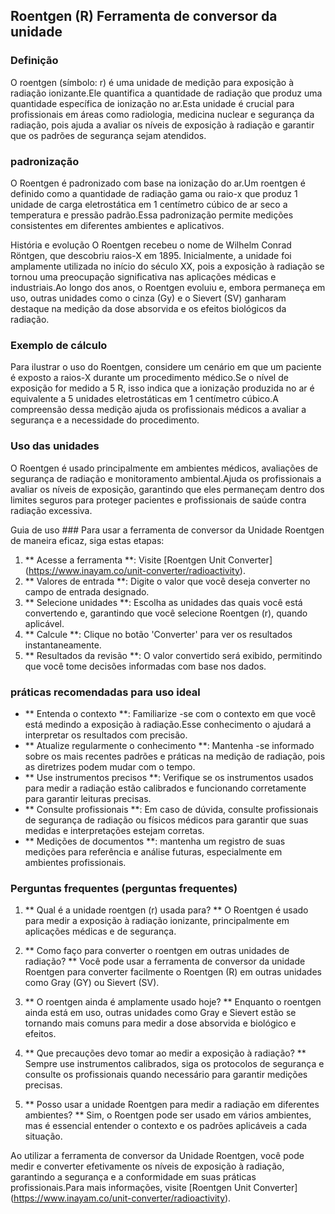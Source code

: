 ## Roentgen (R) Ferramenta de conversor da unidade

### Definição
O roentgen (símbolo: r) é uma unidade de medição para exposição à radiação ionizante.Ele quantifica a quantidade de radiação que produz uma quantidade específica de ionização no ar.Esta unidade é crucial para profissionais em áreas como radiologia, medicina nuclear e segurança da radiação, pois ajuda a avaliar os níveis de exposição à radiação e garantir que os padrões de segurança sejam atendidos.

### padronização
O Roentgen é padronizado com base na ionização do ar.Um roentgen é definido como a quantidade de radiação gama ou raio-x que produz 1 unidade de carga eletrostática em 1 centímetro cúbico de ar seco a temperatura e pressão padrão.Essa padronização permite medições consistentes em diferentes ambientes e aplicativos.

História e evolução
O Roentgen recebeu o nome de Wilhelm Conrad Röntgen, que descobriu raios-X em 1895. Inicialmente, a unidade foi amplamente utilizada no início do século XX, pois a exposição à radiação se tornou uma preocupação significativa nas aplicações médicas e industriais.Ao longo dos anos, o Roentgen evoluiu e, embora permaneça em uso, outras unidades como o cinza (Gy) e o Sievert (SV) ganharam destaque na medição da dose absorvida e os efeitos biológicos da radiação.

### Exemplo de cálculo
Para ilustrar o uso do Roentgen, considere um cenário em que um paciente é exposto a raios-X durante um procedimento médico.Se o nível de exposição for medido a 5 R, isso indica que a ionização produzida no ar é equivalente a 5 unidades eletrostáticas em 1 centímetro cúbico.A compreensão dessa medição ajuda os profissionais médicos a avaliar a segurança e a necessidade do procedimento.

### Uso das unidades
O Roentgen é usado principalmente em ambientes médicos, avaliações de segurança de radiação e monitoramento ambiental.Ajuda os profissionais a avaliar os níveis de exposição, garantindo que eles permaneçam dentro dos limites seguros para proteger pacientes e profissionais de saúde contra radiação excessiva.

Guia de uso ###
Para usar a ferramenta de conversor da Unidade Roentgen de maneira eficaz, siga estas etapas:
1. ** Acesse a ferramenta **: Visite [Roentgen Unit Converter] (https://www.inayam.co/unit-converter/radioactivity).
2. ** Valores de entrada **: Digite o valor que você deseja converter no campo de entrada designado.
3. ** Selecione unidades **: Escolha as unidades das quais você está convertendo e, garantindo que você selecione Roentgen (r), quando aplicável.
4. ** Calcule **: Clique no botão 'Converter' para ver os resultados instantaneamente.
5. ** Resultados da revisão **: O valor convertido será exibido, permitindo que você tome decisões informadas com base nos dados.

### práticas recomendadas para uso ideal
- ** Entenda o contexto **: Familiarize -se com o contexto em que você está medindo a exposição à radiação.Esse conhecimento o ajudará a interpretar os resultados com precisão.
- ** Atualize regularmente o conhecimento **: Mantenha -se informado sobre os mais recentes padrões e práticas na medição de radiação, pois as diretrizes podem mudar com o tempo.
- ** Use instrumentos precisos **: Verifique se os instrumentos usados ​​para medir a radiação estão calibrados e funcionando corretamente para garantir leituras precisas.
- ** Consulte profissionais **: Em caso de dúvida, consulte profissionais de segurança de radiação ou físicos médicos para garantir que suas medidas e interpretações estejam corretas.
- ** Medições de documentos **: mantenha um registro de suas medições para referência e análise futuras, especialmente em ambientes profissionais.

### Perguntas frequentes (perguntas frequentes)

1. ** Qual é a unidade roentgen (r) usada para? **
O Roentgen é usado para medir a exposição à radiação ionizante, principalmente em aplicações médicas e de segurança.

2. ** Como faço para converter o roentgen em outras unidades de radiação? **
Você pode usar a ferramenta de conversor da unidade Roentgen para converter facilmente o Roentgen (R) em outras unidades como Gray (GY) ou Sievert (SV).

3. ** O roentgen ainda é amplamente usado hoje? **
Enquanto o roentgen ainda está em uso, outras unidades como Gray e Sievert estão se tornando mais comuns para medir a dose absorvida e biológico e efeitos.

4. ** Que precauções devo tomar ao medir a exposição à radiação? **
Sempre use instrumentos calibrados, siga os protocolos de segurança e consulte os profissionais quando necessário para garantir medições precisas.

5. ** Posso usar a unidade Roentgen para medir a radiação em diferentes ambientes? **
Sim, o Roentgen pode ser usado em vários ambientes, mas é essencial entender o contexto e os padrões aplicáveis ​​a cada situação.

Ao utilizar a ferramenta de conversor da Unidade Roentgen, você pode medir e converter efetivamente os níveis de exposição à radiação, garantindo a segurança e a conformidade em suas práticas profissionais.Para mais informações, visite [Roentgen Unit Converter] (https://www.inayam.co/unit-converter/radioactivity).